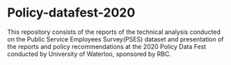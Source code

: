 # Policy-datafest-2020
This repository consists of the reports of the technical analysis conducted on the Public Service Employees Survey(PSES) dataset and presentation of the reports and policy recommendations at the 2020 Policy Data Fest conducted by University of Waterloo, sponsored by RBC.
